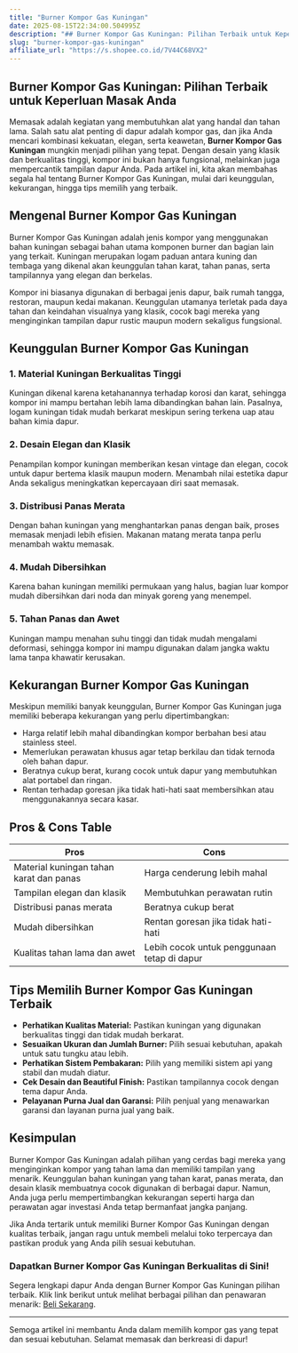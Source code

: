 ```yaml
---
title: "Burner Kompor Gas Kuningan"
date: 2025-08-15T22:34:00.504995Z
description: "## Burner Kompor Gas Kuningan: Pilihan Terbaik untuk Keperluan Masak Anda..."
slug: "burner-kompor-gas-kuningan"
affiliate_url: "https://s.shopee.co.id/7V44C68VX2"
---
```

## Burner Kompor Gas Kuningan: Pilihan Terbaik untuk Keperluan Masak Anda

Memasak adalah kegiatan yang membutuhkan alat yang handal dan tahan lama. Salah satu alat penting di dapur adalah kompor gas, dan jika Anda mencari kombinasi kekuatan, elegan, serta keawetan, **Burner Kompor Gas Kuningan** mungkin menjadi pilihan yang tepat. Dengan desain yang klasik dan berkualitas tinggi, kompor ini bukan hanya fungsional, melainkan juga mempercantik tampilan dapur Anda. Pada artikel ini, kita akan membahas segala hal tentang Burner Kompor Gas Kuningan, mulai dari keunggulan, kekurangan, hingga tips memilih yang terbaik.

## Mengenal Burner Kompor Gas Kuningan

Burner Kompor Gas Kuningan adalah jenis kompor yang menggunakan bahan kuningan sebagai bahan utama komponen burner dan bagian lain yang terkait. Kuningan merupakan logam paduan antara kuning dan tembaga yang dikenal akan keunggulan tahan karat, tahan panas, serta tampilannya yang elegan dan berkelas.

Kompor ini biasanya digunakan di berbagai jenis dapur, baik rumah tangga, restoran, maupun kedai makanan. Keunggulan utamanya terletak pada daya tahan dan keindahan visualnya yang klasik, cocok bagi mereka yang menginginkan tampilan dapur rustic maupun modern sekaligus fungsional.

## Keunggulan Burner Kompor Gas Kuningan

### 1. Material Kuningan Berkualitas Tinggi
Kuningan dikenal karena ketahanannya terhadap korosi dan karat, sehingga kompor ini mampu bertahan lebih lama dibandingkan bahan lain. Pasalnya, logam kuningan tidak mudah berkarat meskipun sering terkena uap atau bahan kimia dapur.

### 2. Desain Elegan dan Klasik
Penampilan kompor kuningan memberikan kesan vintage dan elegan, cocok untuk dapur bertema klasik maupun modern. Menambah nilai estetika dapur Anda sekaligus meningkatkan kepercayaan diri saat memasak.

### 3. Distribusi Panas Merata
Dengan bahan kuningan yang menghantarkan panas dengan baik, proses memasak menjadi lebih efisien. Makanan matang merata tanpa perlu menambah waktu memasak.

### 4. Mudah Dibersihkan
Karena bahan kuningan memiliki permukaan yang halus, bagian luar kompor mudah dibersihkan dari noda dan minyak goreng yang menempel.

### 5. Tahan Panas dan Awet
Kuningan mampu menahan suhu tinggi dan tidak mudah mengalami deformasi, sehingga kompor ini mampu digunakan dalam jangka waktu lama tanpa khawatir kerusakan.

## Kekurangan Burner Kompor Gas Kuningan

Meskipun memiliki banyak keunggulan, Burner Kompor Gas Kuningan juga memiliki beberapa kekurangan yang perlu dipertimbangkan:

- Harga relatif lebih mahal dibandingkan kompor berbahan besi atau stainless steel.
- Memerlukan perawatan khusus agar tetap berkilau dan tidak ternoda oleh bahan dapur.
- Beratnya cukup berat, kurang cocok untuk dapur yang membutuhkan alat portabel dan ringan.
- Rentan terhadap goresan jika tidak hati-hati saat membersihkan atau menggunakannya secara kasar.

## Pros & Cons Table

| **Pros**                                   | **Cons**                                        |
|--------------------------------------------|------------------------------------------------|
| Material kuningan tahan karat dan panas   | Harga cenderung lebih mahal                   |
| Tampilan elegan dan klasik                | Membutuhkan perawatan rutin                  |
| Distribusi panas merata                   | Beratnya cukup berat                         |
| Mudah dibersihkan                         | Rentan goresan jika tidak hati-hati          |
| Kualitas tahan lama dan awet             | Lebih cocok untuk penggunaan tetap di dapur |

## Tips Memilih Burner Kompor Gas Kuningan Terbaik

- **Perhatikan Kualitas Material:** Pastikan kuningan yang digunakan berkualitas tinggi dan tidak mudah berkarat.
- **Sesuaikan Ukuran dan Jumlah Burner:** Pilih sesuai kebutuhan, apakah untuk satu tungku atau lebih.
- **Perhatikan Sistem Pembakaran:** Pilih yang memiliki sistem api yang stabil dan mudah diatur.
- **Cek Desain dan Beautiful Finish:** Pastikan tampilannya cocok dengan tema dapur Anda.
- **Pelayanan Purna Jual dan Garansi:** Pilih penjual yang menawarkan garansi dan layanan purna jual yang baik.

## Kesimpulan

Burner Kompor Gas Kuningan adalah pilihan yang cerdas bagi mereka yang menginginkan kompor yang tahan lama dan memiliki tampilan yang menarik. Keunggulan bahan kuningan yang tahan karat, panas merata, dan desain klasik membuatnya cocok digunakan di berbagai dapur. Namun, Anda juga perlu mempertimbangkan kekurangan seperti harga dan perawatan agar investasi Anda tetap bermanfaat jangka panjang.

Jika Anda tertarik untuk memiliki Burner Kompor Gas Kuningan dengan kualitas terbaik, jangan ragu untuk membeli melalui toko terpercaya dan pastikan produk yang Anda pilih sesuai kebutuhan.

### Dapatkan Burner Kompor Gas Kuningan Berkualitas di Sini!

Segera lengkapi dapur Anda dengan Burner Kompor Gas Kuningan pilihan terbaik. Klik link berikut untuk melihat berbagai pilihan dan penawaran menarik: [Beli Sekarang](https://s.shopee.co.id/7V44C68VX2).

---

Semoga artikel ini membantu Anda dalam memilih kompor gas yang tepat dan sesuai kebutuhan. Selamat memasak dan berkreasi di dapur!